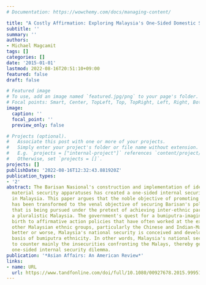 ```yaml
---
# Documentation: https://wowchemy.com/docs/managing-content/

title: "A Costly Affirmation: Exploring Malaysia's One-Sided Domestic Security Dilemma"
subtitle: ''
summary: ''
authors:
- Michael Magcamit
tags: []
categories: []
date: '2015-01-01'
lastmod: 2022-08-16T20:51:10+09:00
featured: false
draft: false

# Featured image
# To use, add an image named `featured.jpg/png` to your page's folder.
# Focal points: Smart, Center, TopLeft, Top, TopRight, Left, Right, BottomLeft, Bottom, BottomRight.
image:
  caption: ''
  focal_point: ''
  preview_only: false

# Projects (optional).
#   Associate this post with one or more of your projects.
#   Simply enter your project's folder or file name without extension.
#   E.g. `projects = ["internal-project"]` references `content/project/deep-learning/index.md`.
#   Otherwise, set `projects = []`.
projects: []
publishDate: '2022-08-16T12:32:43.881920Z'
publication_types:
- '2'
abstract: The Barisan Nasional's construction and implementation of ideational and
  material security apparatuses has created a one-sided internal security dilemma
  in Malaysia. This paper argues that the noble objective of promoting Malay interests
  has been transformed to the venal objective of securing Barisan's political perpetuity
  that is being pursued under the pretext of achieving inter-ethnic parity within
  a pluralistic Malaysia. The government's quest for a bumiputra-imagined nation gave
  birth to affirmative action policies that have often worked at the expense of all
  other Malaysian ethnic groups, particularly the Chinese and Indian-Malaysians. For
  better or worse, Malaysia's national security is conceived and developed on the
  basis of bumiputra ethnicity. In other words, Malaysia's national security is designed
  to counter mainly the insecurities confronting the Malays, thereby generating a
  one-sided internal security dilemma.
publication: '*Asian Affairs: An American Review*'
links:
- name: URL
  url: https://www.tandfonline.com/doi/full/10.1080/00927678.2015.999516
---
```

